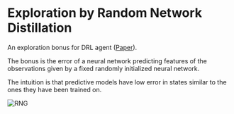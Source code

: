 # Exploration by Random Network Distillation

An exploration bonus for DRL agent ([Paper](https://arxiv.org/abs/1810.12894)).

The bonus is the error of a neural network predicting features of the observations given by a fixed randomly initialized neural network. 

The intuition is that predictive models have low error in states similar to the ones they have been trained on. 

![RNG](https://openai.com/content/images/2018/10/nextstate-vs-rnd-stacked-5.svg)
